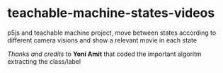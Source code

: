 # teachable-machine-states-videos
p5js and teachable machine project, move between states according to different camera visions and show a relevant movie in each state 


*Thanks and credits* to **Yoni Amit** that coded the important algoritm extracting the class/label 
